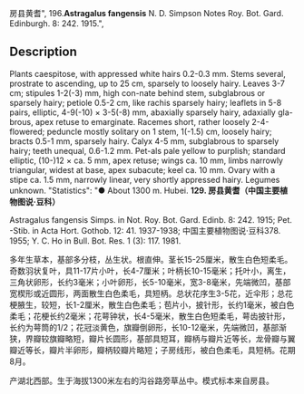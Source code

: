 房县黄耆",
196.**Astragalus fangensis** N. D. Simpson Notes Roy. Bot. Gard. Edinburgh. 8: 242. 1915.",

## Description
Plants caespitose, with appressed white hairs 0.2-0.3 mm. Stems several, prostrate to ascending, up to 25 cm, sparsely to loosely hairy. Leaves 3-7 cm; stipules 1-2(-3) mm, high con-nate behind stem, subglabrous or sparsely hairy; petiole 0.5-2 cm, like rachis sparsely hairy; leaflets in 5-8 pairs, elliptic, 4-9(-10) × 3-5(-8) mm, abaxially sparsely hairy, adaxially gla-brous, apex retuse to emarginate. Racemes short, rather loosely 2-4-flowered; peduncle mostly solitary on 1 stem, 1(-1.5) cm, loosely hairy; bracts 0.5-1 mm, sparsely hairy. Calyx 4-5 mm, subglabrous to sparsely hairy; teeth unequal, 0.6-1.2 mm. Pet-als pale yellow to purplish; standard elliptic, (10-)12 × ca. 5 mm, apex retuse; wings ca. 10 mm, limbs narrowly triangular, widest at base, apex subacute; keel ca. 10 mm. Ovary with a stipe ca. 1.5 mm, narrowly linear, very shortly appressed hairy. Legumes unknown.
  "Statistics": "● About 1300 m. Hubei.
**129. 房县黄耆（中国主要植物图说·豆科）**

Astragalus fangensis Simps. in Not. Roy. Bot. Gard. Edinb. 8: 242. 1915; Pet. -Stib. in Acta Hort. Gothob. 12: 41. 1937-1938; 中国主要植物图说·豆科378. 1955; Y. C. Ho in Bull. Bot. Res. 1 (3): 117. 1981.

多年生草本，基部多分枝，丛生状。根直伸。茎长15-25厘米，散生白色短柔毛。奇数羽状复叶，具11-17片小叶，长4-7厘米；叶柄长10-15毫米；托叶小，离生，三角状卵形，长约3毫米；小叶卵形，长5-10毫米，宽3-8毫米，先端微凹，基部宽楔形或近圆形，两面散生白色柔毛，具短柄。总状花序生3-5花，近伞形；总花梗腋生，较短，长1-2厘米，散生白色柔毛；苞片小，披针形，长约1毫米，被白色柔毛；花梗长约2毫米；花萼钟状，长4-5毫米，散生白色短柔毛，萼齿披针形，长约为萼筒的1/2；花冠淡黄色，旗瓣倒卵形，长10-12毫米，先端微凹，基部渐狭，界瓣较旗瓣略短，瓣片长圆形，基部具短耳，瓣柄与瓣片近等长，龙骨瓣与翼瓣近等长，瓣片半卵形，瓣柄较瓣片略短；子房线形，被白色柔毛，具短柄。花期8月。

产湖北西部。生于海拔1300米左右的沟谷路旁草丛中。模式标本来自房县。
